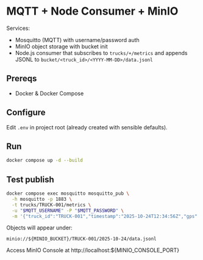 # MQTT + Node Consumer + MinIO

Services:
- Mosquitto (MQTT) with username/password auth
- MinIO object storage with bucket init
- Node.js consumer that subscribes to `trucks/+/metrics` and appends JSONL to `bucket/<truck_id>/<YYYY-MM-DD>/data.jsonl`

## Prereqs
- Docker & Docker Compose

## Configure
Edit `.env` in project root (already created with sensible defaults).

## Run
```bash
docker compose up -d --build
```

## Test publish
```bash
docker compose exec mosquitto mosquitto_pub \
  -h mosquitto -p 1883 \
  -t trucks/TRUCK-001/metrics \
  -u "$MQTT_USERNAME" -P "$MQTT_PASSWORD" \
  -m '{"truck_id":"TRUCK-001","timestamp":"2025-10-24T12:34:56Z","gps":{"lat":-6.2002,"lon":106.8487},"metrics":{"co2_ppm":402.5,"no2_ppm":14.7,"so2_ppm":0.6,"pm25_ug_m3":22.1}}'
```

Objects will appear under:
```
minio://${MINIO_BUCKET}/TRUCK-001/2025-10-24/data.jsonl
```

Access MinIO Console at http://localhost:${MINIO_CONSOLE_PORT}


